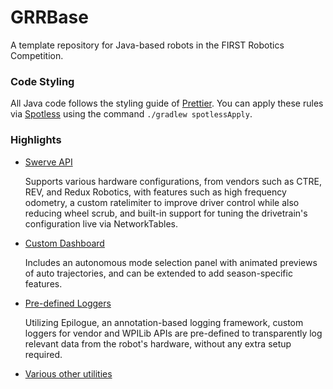 # GRRBase
A template repository for Java-based robots in the FIRST Robotics Competition.

### Code Styling
All Java code follows the styling guide of [Prettier](https://prettier.io/). You can apply these rules via [Spotless](https://github.com/diffplug/spotless/tree/main) using the command `./gradlew spotlessApply`.

### Highlights

- [Swerve API](https://github.com/Greater-Rochester-Robotics/GRRBase/blob/main/src/main/java/org/team340/lib/swerve/SwerveAPI.java)

    Supports various hardware configurations, from vendors such as CTRE, REV, and Redux Robotics, with features such as high frequency odometry, a custom ratelimiter to improve driver control while also reducing wheel scrub, and built-in support for tuning the drivetrain's configuration live via NetworkTables.

- [Custom Dashboard](https://github.com/Greater-Rochester-Robotics/GRRBase/tree/main/dashboard)

    Includes an autonomous mode selection panel with animated previews of auto trajectories, and can be extended to add season-specific features.

- [Pre-defined Loggers](https://github.com/Greater-Rochester-Robotics/GRRBase/tree/main/src/main/java/org/team340/lib/logging)

    Utilizing Epilogue, an annotation-based logging framework, custom loggers for vendor and WPILib APIs are pre-defined to transparently log relevant data from the robot's hardware, without any extra setup required.

- [Various other utilities](https://github.com/Greater-Rochester-Robotics/GRRBase/tree/main/src/main/java/org/team340/lib/util)
